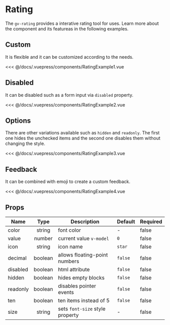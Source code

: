 # Rating

The `gv-rating` provides a interative rating tool for uses. Learn more about the component and its featureas in the following examples.

## Custom

It is flexible and it can be customized according to the needs.

<rating-example-1 />

<<< @/docs/.vuepress/components/RatingExample1.vue

## Disabled

It can be disabled such as a form input via `disabled` property.

<rating-example-2 />

<<< @/docs/.vuepress/components/RatingExample2.vue

## Options

There are other variations available such as `hidden` and `readonly`. The first one hides the unchecked items and the second one disables them without changing the style.

<rating-example-3 />

<<< @/docs/.vuepress/components/RatingExample3.vue

## Feedback

It can be combined with emoji to create a custom feedback.

<rating-example-4 />

<<< @/docs/.vuepress/components/RatingExample4.vue

## Props

| Name     |  Type   | Description                     | Default | Required |
| -------- | :-----: | ------------------------------- | ------- | -------- |
| color    | string  | font color                      | -       | false    |
| value    | number  | current value `v-model`         | `0`     | false    |
| icon     | string  | icon name                       | `star`  | false    |
| decimal  | boolean | allows floating-point numbers   | `false` | false    |
| disabled | boolean | html attribute                  | `false` | false    |
| hidden   | boolean | hides empty blocks              | `false` | false    |
| readonly | boolean | disables pointer events         | `false` | false    |
| ten      | boolean | ten items instead of 5          | `false` | false    |
| size     | string  | sets `font-size` style property | -       | false    |
